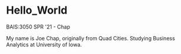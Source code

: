# Hello_World
BAIS:3050 SPR '21 - Chap

My name is Joe Chap, originally from Quad Cities. Studying Business Analytics at University of Iowa.
